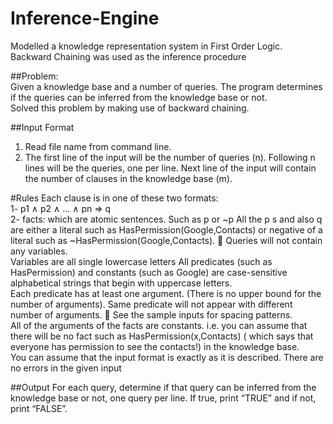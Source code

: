 # Inference-Engine
Modelled a knowledge representation system in First Order Logic. Backward Chaining was used as the inference procedure 

##Problem:  
Given a knowledge base and a number of queries.  The program determines if the queries can be inferred from the knowledge base or not.  
Solved this problem by making use of backward chaining.

##Input Format
1. Read file name from command line.
2. The first line of the input will be the number of queries (n).    Following n lines will be the queries, one per line.   Next line of the input will contain the number of clauses in the knowledge base (m).

#Rules
Each clause is in one of these two formats:  
1- p1 ∧ p2 ∧ ... ∧ pn => q  
2- facts: which are atomic sentences. Such as p or ~p 
All the p s and also q are either a literal such as HasPermission(Google,Contacts) or negative of a literal such as ~HasPermission(Google,Contacts).    Queries will not contain any variables.   
Variables are all single lowercase letters    All predicates (such as HasPermission) and constants (such as Google) are case-sensitive alphabetical strings that begin with uppercase letters.    
Each predicate has at least one argument. (There is no upper bound for the number of arguments). Same predicate will not appear with different number of arguments.   See the sample inputs for spacing patterns.   
All of the arguments of the facts are constants. i.e. you can assume that there will be no fact such as HasPermission(x,Contacts) ( which says that everyone has permission to see the contacts!) in the knowledge base.      
You can assume that the input format is exactly as it is described. There are no errors in the given input    

##Output
For each query, determine if that query can be inferred from the knowledge base or not, one query per line.   If true, print “TRUE” and if not, print “FALSE”. 

